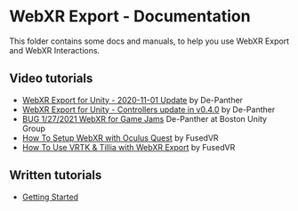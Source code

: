 # WebXR Export - Documentation

This folder contains some docs and manuals, to help you use WebXR Export and WebXR Interactions.

## Video tutorials

- [WebXR Export for Unity - 2020-11-01 Update](https://www.youtube.com/watch?v=tASwwuMPtF8) by De-Panther
- [WebXR Export for Unity - Controllers update in v0.4.0](https://www.youtube.com/watch?v=N9iACzNCnos) by De-Panther
- [BUG 1/27/2021 WebXR for Game Jams](https://www.youtube.com/watch?v=2Qnii0SlAtM) De-Panther at Boston Unity Group
- [How To Setup WebXR with Oculus Quest](https://www.youtube.com/watch?v=nPAHZ9Rm8d4) by FusedVR
- [How To Use VRTK & Tillia with WebXR Export](https://www.youtube.com/watch?v=RKpa2tDvNiQ) by FusedVR

## Written tutorials

- [Getting Started](Getting-Started.md)
